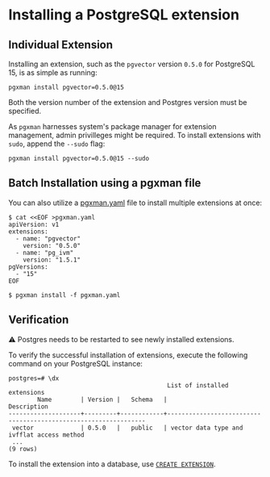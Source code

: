 # Installing a PostgreSQL extension

## Individual Extension

Installing an extension, such as the `pgvector` version `0.5.0` for PostgreSQL
15, is as simple as running:

```console
pgxman install pgvector=0.5.0@15
```

Both the version number of the extension and Postgres version must be
specified.

As `pgxman` harnesses system's package manager for extension management,
admin privilleges might be required. To install extensions with `sudo`,
append the `--sudo` flag:

```console
pgxman install pgvector=0.5.0@15 --sudo
```

## Batch Installation using a pgxman file

You can also utilize a [pgxman.yaml](spec/pgxman.yaml.md) file to install
multiple extensions at once:

```console
$ cat <<EOF >pgxman.yaml
apiVersion: v1
extensions:
  - name: "pgvector"
    version: "0.5.0"
  - name: "pg_ivm"
    version: "1.5.1"
pgVersions:
  - "15"
EOF

$ pgxman install -f pgxman.yaml
```

## Verification

⚠️ Postgres needs to be restarted to see newly installed extensions.

To verify the successful installation of extensions, execute the following
command on your PostgreSQL instance:

```psql
postgres=# \dx
                                            List of installed extensions
        Name        | Version |   Schema   |                              Description
--------------------+---------+------------+----------------------------------------------------------------
 vector             | 0.5.0   |   public   | vector data type and ivfflat access method
 ...
(9 rows)
```

To install the extension into a database, use [`CREATE
EXTENSION`](https://www.postgresql.org/docs/current/sql-createextension.html).

